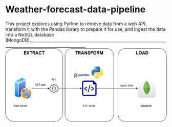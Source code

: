 # Weather-forecast-data-pipeline
This project explores using Python to retrieve data from a web API, transform it with the Pandas library to prepare it for use, and ingest the data into a NoSQL database (MongoDB)._________________________________________________________________________________________________________
![alt text](https://github.com/OmegaZeroTribe/Weather-forecast-data-pipeline/blob/main/ETL_flow.png)

